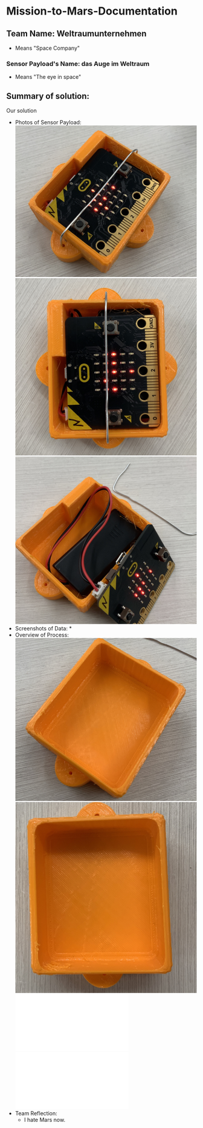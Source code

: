# Mission-to-Mars-Documentation
  
## Team Name: Weltraumunternehmen
  * Means "Space Company" 
### Sensor Payload's Name: das Auge im Weltraum
  * Means "The eye in space"
## Summary of solution: 
Our solution
* Photos of Sensor Payload: 
![Final](V2-1.JPG)
![Final](V2-2.JPG)
![Final](V2-3.JPG)
* Screenshots of Data: 
  * 
* Overview of Process: 
![Prototype](V1-1.JPG)
![Prototype](V1-2.JPG)
![Prototype](Objekticus.STL)
![Final](Objekticus(1).STL)
* Team Reflection: 
  * I hate Mars now.
